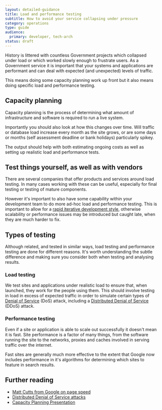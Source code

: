 ```yaml
---
layout: detailed-guidance
title: Load and performance testing
subtitle: How to avoid your service collapsing under pressure
category: operations
type: guide
audience:
  primary: developer, tech-arch
status: draft
---
```


History is littered with countless Government projects which collapsed under load or which worked slowly enough to frustrate users. As a Government service it is important that your systems and applications are performant and can deal with expected (and unexpected) levels of traffic. 

This means doing some capacity planning work up front but it also means doing specific load and performance testing. 

## Capacity planning

Capacity planning is the process of determining what amount of infrastructure and software is required to run a live system.

Importantly you should also look at how this changes over time. Will traffic or database load increase every month as the site grows, or are some days or months (self assessment deadline or bank holidays) particularly spikey. 

The output should help with both estimating ongoing costs as well as setting up realistic load and performance tests.

## Test things yourself, as well as with vendors

There are several companies that offer products and services around load testing. In many cases working with these can be useful, especially for final testing or testing of mature components. 

However it's important to also have some capability within your development team to do more ad-hoc load and performance testing. This is important to allow for a [rapid iterative development style](/service-manual/agile), otherwise scalability or performance issues may be introduced but caught late, when they are much harder to fix.

## Types of testing

Although related, and tested in similar ways, load testing and performance testing are done for different reasons. It's worth understanding the subtle difference and making sure you consider both when testing and analysing results.

### Load testing

We test sites and applications under realistic load to ensure that, when launched, they work for the people using them. This should involve testing in load in excess of expected traffic in order to simulate certain types of [Denial of Service](http://en.wikipedia.org/wiki/Denial-of-service_attack) (DoS) attack, including a [Distributed Denial of Service](http://en.wikipedia.org/wiki/Denial-of-service_attack#Distributed_attack) (DDoS) attack.

### Performance testing

Even if a site or application is able to scale out successfully it doesn't mean it is fast. Site performance is a factor of many things, from the software running the site to the networks, proxies and caches involved in serving traffic over the internet. 

Fast sites are generally much more effective to the extent that Google now includes performance in it's algorithms for determining which sites to feature in search results.

## Further reading

* [Matt Cutts from Google on page speed](http://www.mattcutts.com/blog/site-speed/)
* [Distributed Denial of Service attacks](http://en.wikipedia.org/wiki/Denial-of-service_attack)
* [Capacity Planning Presentation](http://www.slideshare.net/jallspaw/velocity2008-capacity-management1-484676)
